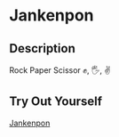 # Jankenpon

## Description
Rock Paper Scissor
✊, 🖐️, ✌️

## Try Out Yourself
[Jankenpon](https://jankenpon.unaux.com)
